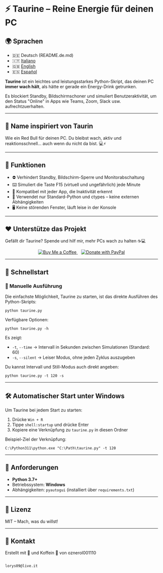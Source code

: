# ⚡ Taurine – Reine Energie für deinen PC

## 🌍 Sprachen
- 🇩🇪 Deutsch (README.de.md)
- 🇮🇹 [Italiano](../README.md)
- 🇬🇧 [English](README.en.md)
- 🇪🇸 [Español](README.es.md)


**Taurine** ist ein leichtes und leistungsstarkes Python-Skript, das deinen PC **immer wach hält**, als hätte er gerade ein Energy-Drink getrunken.

Es blockiert Standby, Bildschirmschoner und simuliert Benutzeraktivität, um den Status "Online" in Apps wie Teams, Zoom, Slack usw. aufrechtzuerhalten.

---

## 🐂 Name inspiriert von **Taurin**

Wie ein Red Bull für deinen PC. Du bleibst wach, aktiv und reaktionsschnell... auch wenn du nicht da bist. 💻⚡

---

## 🧠 Funktionen

- ⛔ Verhindert Standby, Bildschirm-Sperre und Monitorabschaltung  
- ⌨️ Simuliert die Taste F15 (virtuell und ungefährlich) jede Minute  
- 🧩 Kompatibel mit jeder App, die Inaktivität erkennt  
- 🐍 Verwendet nur Standard-Python und ctypes – keine externen Abhängigkeiten  
- 🖥️ Keine störenden Fenster, läuft leise in der Konsole  

---

## ❤️ Unterstütze das Projekt

Gefällt dir Taurine? Spende und hilf mir, mehr PCs wach zu halten ☕💻

<p align="center">
  <a href="https://www.buymeacoffee.com/oznerol" target="_blank">
    <img src="https://cdn.buymeacoffee.com/buttons/v2/default-yellow.png" alt="Buy Me a Coffee">
  </a>
  &nbsp;&nbsp;
  <a href="https://www.paypal.com/donate/?hosted_button_id=L95AXFR3LEZ7Q" target="_blank">
    <img src="https://img.shields.io/badge/PayPal-00457C?style=for-the-badge&logo=paypal&logoColor=white" alt="Donate with PayPal">
  </a>
</p>

---

## 🚀 Schnellstart

### 🔁 Manuelle Ausführung

Die einfachste Möglichkeit, Taurine zu starten, ist das direkte Ausführen des Python-Skripts:

    python taurine.py

Verfügbare Optionen:

    python taurine.py -h

Es zeigt:

- `-t`, `--time` → Intervall in Sekunden zwischen Simulationen (Standard: 60)  
- `-s`, `--silent` → Leiser Modus, ohne jeden Zyklus auszugeben  

Du kannst Intervall und Still-Modus auch direkt angeben:

    python taurine.py -t 120 -s

---

## 🛠 Automatischer Start unter Windows

Um Taurine bei jedem Start zu starten:  

1. Drücke `Win + R`  
2. Tippe `shell:startup` und drücke Enter  
3. Kopiere eine Verknüpfung zu `taurine.py` in diesen Ordner  

Beispiel-Ziel der Verknüpfung:

    C:\Python311\python.exe "C:\Path\taurine.py" -t 120

---

## 🔧 Anforderungen

- **Python 3.7+**  
- Betriebssystem: **Windows**  
- Abhängigkeiten: `pyautogui` (installiert über `requirements.txt`)  

---

## 📄 Lizenz

MIT – Mach, was du willst!  

---

## 💬 Kontakt

Erstellt mit 💪 und Koffein 🤭 von oznerol001110  

```

lorys09@live.it

```
